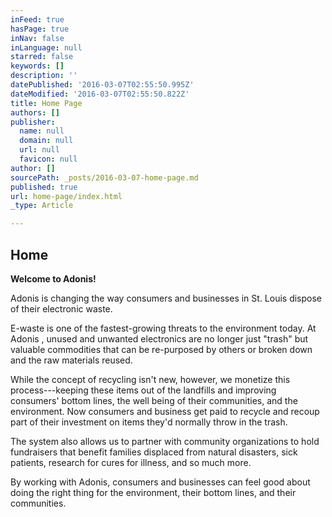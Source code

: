 ```yaml
---
inFeed: true
hasPage: true
inNav: false
inLanguage: null
starred: false
keywords: []
description: ''
datePublished: '2016-03-07T02:55:50.995Z'
dateModified: '2016-03-07T02:55:50.822Z'
title: Home Page
authors: []
publisher:
  name: null
  domain: null
  url: null
  favicon: null
author: []
sourcePath: _posts/2016-03-07-home-page.md
published: true
url: home-page/index.html
_type: Article

---
```

## Home

**Welcome to Adonis!**

Adonis is changing the way consumers and businesses in St. Louis dispose of their electronic waste.

E-waste is one of the fastest-growing threats to the environment today. At Adonis , unused and unwanted electronics are no longer just "trash" but valuable commodities that can be re-purposed by others or broken down and the raw materials reused.

While the concept of recycling isn't new, however, we monetize this process---keeping these items out of the landfills and improving consumers' bottom lines, the well being of their communities, and the environment. Now consumers and business get paid to recycle and recoup part of their investment on items they'd normally throw in the trash.

The system also allows us to partner with community organizations to hold fundraisers that benefit families displaced from natural disasters, sick patients, research for cures for illness, and so much more.

By working with Adonis, consumers and businesses can feel good about doing the right thing for the environment, their bottom lines, and their communities.
